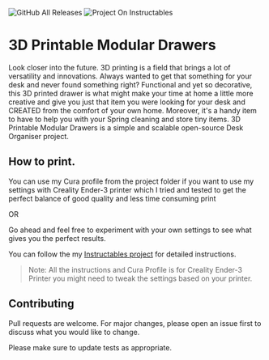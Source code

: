 ![GitHub All Releases](https://img.shields.io/github/downloads/sabersingh/3D-Printable-Modular-Drawers/total?style=for-the-badge)
![Project On Instructables](https://img.shields.io/static/v1?label=Follow%20on&message=Instructables&color=yellow&style=for-the-badge&link=https://www.instructables.com/)

# 3D Printable Modular Drawers

Look closer into the future. 3D printing is a field that brings a lot of versatility and innovations. Always wanted to get that something for your desk and never found something right? Functional and yet so decorative, this 3D printed drawer is what might make your time at home a little more creative and give you just that item you were looking for your desk and CREATED from the comfort of your own home. Moreover, it's a handy item to have to help you with your Spring cleaning and store tiny items. 3D Printable Modular Drawers is a simple and scalable open-source Desk Organiser project.

## How to print.

You can use my Cura profile from the project folder if you want to use my settings with Creality Ender-3 printer which I tried and tested to get the perfect balance of good quality and less time consuming print
<p align="justify">
  OR
</p>
Go ahead and feel free to experiment with your own settings to see what gives you the perfect results.

You can follow the my [Instructables project](https://www.instructables.com/id/3D-Printed-Modular-Desk-Organisers/) for detailed instructions.

>Note: All the instructions and Cura Profile is for Creality Ender-3 Printer you might need to tweak the settings based on your printer.


## Contributing
Pull requests are welcome. For major changes, please open an issue first to discuss what you would like to change.

Please make sure to update tests as appropriate.